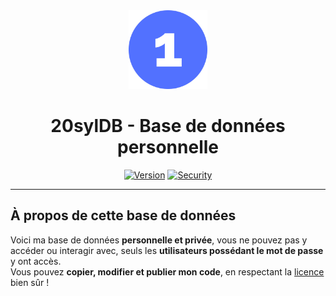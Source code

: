 <div align="center">
  <a href="https://20syldev.github.io/database"><img src="https://github.com/20syldev/database/blob/main/src/database.ico" alt="Logo" width="25%" height="auto"></a>

# 20sylDB - Base de données personnelle
  [![Version](https://img.shields.io/badge/Version%20:-v1.0.1-3857ab?labelColor=23272A)](https://github.com/20syldev/database/releases/latest)
  [![Security](https://img.shields.io/badge/Security%20:-Online-49ad4c?labelColor=23272A)](https://20syldev.github.io/database)
</div>

---

## À propos de cette base de données
Voici ma base de données **personnelle et privée**, vous ne pouvez pas y accéder ou interagir avec, seuls les **utilisateurs possédant le mot de passe** y ont accès.  
Vous pouvez **copier, modifier et publier mon code**, en respectant la [licence](https://github.com/20syldev/database?tab=BSD-3-Clause-1-ov-file#readme) bien sûr !

